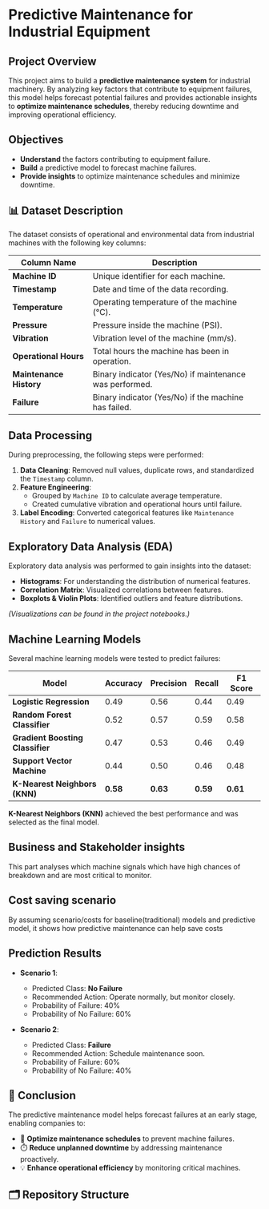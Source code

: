 #  Predictive Maintenance for Industrial Equipment

## Project Overview

This project aims to build a **predictive maintenance system** for industrial machinery. By analyzing key factors that contribute to equipment failures, this model helps forecast potential failures and provides actionable insights to **optimize maintenance schedules**, thereby reducing downtime and improving operational efficiency.

## Objectives

-  **Understand** the factors contributing to equipment failure.
- **Build** a predictive model to forecast machine failures.
- **Provide insights** to optimize maintenance schedules and minimize downtime.

## 📊 Dataset Description

The dataset consists of operational and environmental data from industrial machines with the following key columns:

| Column Name           | Description                                                   |
|-----------------------|---------------------------------------------------------------|
| **Machine ID**         | Unique identifier for each machine.                           |
| **Timestamp**          | Date and time of the data recording.                          |
| **Temperature**        | Operating temperature of the machine (°C).                    |
| **Pressure**           | Pressure inside the machine (PSI).                            |
| **Vibration**          | Vibration level of the machine (mm/s).                        |
| **Operational Hours**  | Total hours the machine has been in operation.                |
| **Maintenance History**| Binary indicator (Yes/No) if maintenance was performed.       |
| **Failure**            | Binary indicator (Yes/No) if the machine has failed.          |

##  Data Processing

During preprocessing, the following steps were performed:

1. **Data Cleaning**: Removed null values, duplicate rows, and standardized the `Timestamp` column.
2. **Feature Engineering**: 
   - Grouped by `Machine ID` to calculate average temperature.
   - Created cumulative vibration and operational hours until failure.
3. **Label Encoding**: Converted categorical features like `Maintenance History` and `Failure` to numerical values.

##  Exploratory Data Analysis (EDA)

Exploratory data analysis was performed to gain insights into the dataset:
- **Histograms**: For understanding the distribution of numerical features.
- **Correlation Matrix**: Visualized correlations between features.
- **Boxplots & Violin Plots**: Identified outliers and feature distributions.
  
*(Visualizations can be found in the project notebooks.)*

##  Machine Learning Models

Several machine learning models were tested to predict failures:

| Model                     | Accuracy | Precision | Recall | F1 Score |
|----------------------------|----------|-----------|--------|----------|
| **Logistic Regression**     | 0.49     | 0.56      | 0.44   | 0.49     |
| **Random Forest Classifier**| 0.52     | 0.57      | 0.59   | 0.58     |
| **Gradient Boosting Classifier**| 0.47 | 0.53      | 0.46   | 0.49     |
| **Support Vector Machine**  | 0.44     | 0.50      | 0.46   | 0.48     |
| **K-Nearest Neighbors (KNN)**| **0.58** | **0.63** | **0.59** | **0.61** |

**K-Nearest Neighbors (KNN)** achieved the best performance and was selected as the final model.

## Business and Stakeholder insights 
This part analyses which machine signals which have high chances of breakdown and are most critical to monitor.

## Cost saving scenario
By assuming scenario/costs for baseline(traditional) models and predictive model, it shows how predictive maintenance can help save costs

## Prediction Results

- **Scenario 1**:  
   - Predicted Class: **No Failure**
   - Recommended Action: Operate normally, but monitor closely.
   - Probability of Failure: 40%
   - Probability of No Failure: 60%

- **Scenario 2**:  
   - Predicted Class: **Failure**
   - Recommended Action: Schedule maintenance soon.
   - Probability of Failure: 60%
   - Probability of No Failure: 40%

## 🚀 Conclusion

The predictive maintenance model helps forecast failures at an early stage, enabling companies to:
- 📅 **Optimize maintenance schedules** to prevent machine failures.
- ⏱️ **Reduce unplanned downtime** by addressing maintenance proactively.
- 💡 **Enhance operational efficiency** by monitoring critical machines.

## 🗂️ Repository Structure

